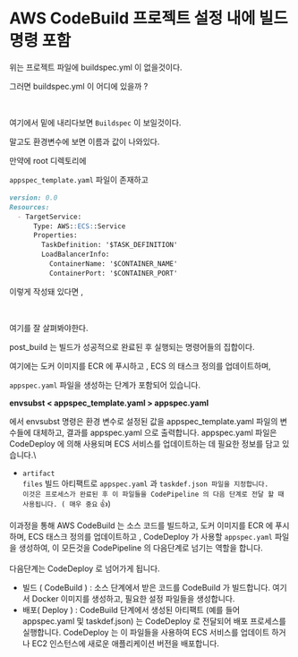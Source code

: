 # AWS CodeBuild 프로젝트 설정 내에 빌드 명령 포함



위는 프로젝트 파일에 buildspec.yml 이 없을것이다.&#x20;

그러면 buildspec.yml 이 어디에 있을까 ?

<figure><img src="../../.gitbook/assets/스크린샷 2023-12-21 오후 9.30.49.png" alt=""><figcaption></figcaption></figure>

여기에서 밑에 내리다보면 `Buildspec` 이 보일것이다.

말고도 환경변수에 보면 이름과 값이 나와있다.

만약에 root 디렉토리에

`appspec_template.yaml` 파일이 존재하고

```markdown
version: 0.0
Resources:
  - TargetService:
      Type: AWS::ECS::Service
      Properties:
        TaskDefinition: '$TASK_DEFINITION'
        LoadBalancerInfo:
          ContainerName: '$CONTAINER_NAME'
          ContainerPort: '$CONTAINER_PORT'


```

이렇게 작성돼 있다면 ,

&#x20;

<figure><img src="../../.gitbook/assets/스크린샷 2023-12-21 오후 9.39.03.png" alt=""><figcaption></figcaption></figure>

여기를 잘 살펴봐야한다.

post\_build 는 빌드가 성공적으로 완료된 후 실행되는 명령어들의 집합이다.

여기에는 도커 이미지를 ECR 에 푸시하고 , ECS 의 태스크 정의를 업데이트하며,&#x20;

`appspec.yaml` 파일을 생성하는 단계가 포함되어 있습니다.

**envsubst < appspec\_template.yaml > appspec.yaml**

에서 envsubst 명령은 환경 변수로 설정된 값을 appspec\_template.yaml 파일의 변수들에 대체하고, 결과를 appspec.yaml 으로 출력합니다.  appspec.yaml 파일은 CodeDeploy 에 의해 사용되며 ECS 서비스를 업데이트하는 데 필요한 정보를 담고 있습니다.\


* `artifact`\
  `files` 빌드 아티팩트로 `appspec.yaml` 과 `taskdef.json 파일을 지정합니다.`\
  `이것은 프로세스가 완료된 후 이 파일들을 CodePipeline 의 다음 단계로 전달 할 때 사용됩니다. ( 매우 중요` :thumbsup:)

이과정을 통해 AWS CodeBuild 는 소스 코드를 빌드하고, 도커 이미지를 ECR 에 푸시하며, ECS 태스크 정의를 업데이트하고 , CodeDeploy 가 사용할 `appspec.yaml` 파일을 생성하여, 이 모든것을 CodePipeline 의 다음단계로 넘기는 역할을 합니다.\
\
다음단계는 CodeDeploy 로 넘어가게 됩니다.

* 빌드 ( CodeBuild ) : 소스 단계에서 받은 코드를 CodeBuild 가 빌드합니다. 여기서 Docker 이미지를 생성하고, 필요한 설정 파일들을 생성합니다.
* 배포( Deploy ) : CodeBuild 단계에서 생성된 아티팩트 (예를 들어 appspec.yaml 및 taskdef.json) 는 CodeDeploy 로 전달되어 배포 프로세스를 실행합니다. CodeDeploy 는 이 파일들을 사용하여 ECS 서비스를 업데이트 하거나 EC2 인스턴스에 새로운 애플리케이션 버전을 배포합니다.
